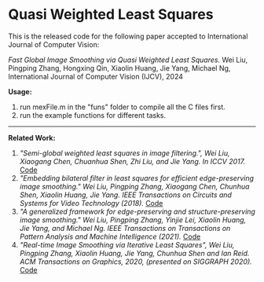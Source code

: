 # Quasi Weighted Least Squares

This is the released code for the following paper accepted to International Journal of Computer Vision:

*Fast Global Image Smoothing via Quasi Weighted Least Squares.* Wei Liu, Pingping Zhang, Hongxing Qin, Xiaolin Huang, Jie Yang, Michael Ng, International Journal of Computer Vision (IJCV), 2024

**Usage:**
1. run mexFile.m in the "funs" folder to compile all the C files first.
2. run the example functions for different tasks. 


---------------------------------
 **Related Work:**
 1. *"Semi-global weighted least squares in image filtering.", Wei Liu, Xiaogang Chen, Chuanhua Shen, Zhi Liu, and Jie Yang. In ICCV 2017.* [Code](https://github.com/wliusjtu/Semi-Global-Weighted-Least-Squares-in-Image-Filtering)
 2. *"Embedding bilateral filter in least squares for efficient edge-preserving image smoothing." Wei Liu, Pingping Zhang, Xiaogang Chen, Chunhua Shen, Xiaolin Huang, Jie Yang. IEEE Transactions on Circuits and Systems for Video Technology (2018).* [Code](https://github.com/wliusjtu/Embedding-Bilateral-Filter-in-Least-Squares-for-Efficient-Edge-preserving-Image-Smoothing)
 3. *"A generalized framework for edge-preserving and structure-preserving image smoothing." Wei Liu, Pingping Zhang, Yinjie Lei, Xiaolin Huang, Jie Yang, and Michael Ng. IEEE Transactions on Transactions on Pattern Analysis and Machine Intelligence (2021).* [Code](https://github.com/wliusjtu/Generalized-Smoothing-Framework)
 4. *"Real-time Image Smoothing via Iterative Least Squares", Wei Liu, Pingping Zhang, Xiaolin Huang, Jie Yang, Chunhua Shen and Ian Reid. ACM Transactions on Graphics, 2020, (presented on SIGGRAPH 2020).* [Code](https://github.com/wliusjtu/Real-time-Image-Smoothing-via-Iterative-Least-Squares)
 
